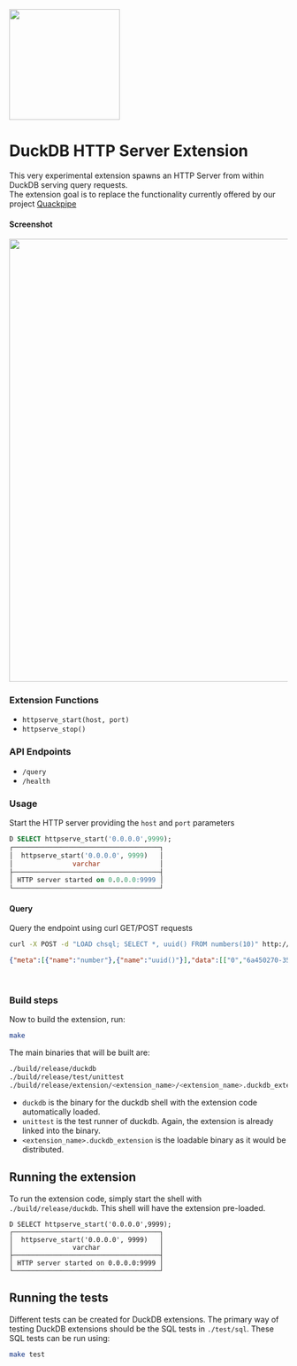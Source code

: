 <img src="https://github.com/user-attachments/assets/35bfded5-3f21-46b5-91f7-014f5a09fac3" width=200 />

# DuckDB HTTP Server Extension
This very experimental extension spawns an HTTP Server from within DuckDB serving query requests.<br>
The extension goal is to replace the functionality currently offered by our project [Quackpipe](https://github.com/metrico/quackpipe)

#### Screenshot
<img src="https://github.com/user-attachments/assets/b79aa620-c81e-4469-8d56-cbef3b1a60e4" width=800 />


### Extension Functions
- `httpserve_start(host, port)`
- `httpserve_stop()`

### API Endpoints
- `/query` 
- `/health`

### Usage
Start the HTTP server providing the `host` and `port` parameters
```sql
D SELECT httpserve_start('0.0.0.0',9999);
┌─────────────────────────────────────┐
│  httpserve_start('0.0.0.0', 9999)   │
│               varchar               │
├─────────────────────────────────────┤
│ HTTP server started on 0.0.0.0:9999 │
└─────────────────────────────────────┘
```

#### Query
Query the endpoint using curl GET/POST requests
```bash
curl -X POST -d "LOAD chsql; SELECT *, uuid() FROM numbers(10)" http://localhost:9999/
```
```json
{"meta":[{"name":"number"},{"name":"uuid()"}],"data":[["0","6a450270-3588-42ff-81db-4b1fc8f00cf5"],["1","de8cc0a2-b1ca-4f46-9ad1-07b21903d8fd"],["2","1cae7b3b-0186-486f-9db3-9da84d2752b0"],["3","97b02542-6645-4128-b4bc-97dba8030b7c"],["4","58699c81-9bcd-435e-8e2a-6def5700517b"],["5","d7b14f00-7b61-41ee-987a-2c5326ff2019"],["6","4f355788-482e-4399-b3e5-cf1e628b2c8b"],["7","58b18db2-14c5-416f-80b8-4d04ec4e31f5"],["8","c459de79-027e-468f-93c4-a896ca885a37"],["9","f591ce48-56de-4738-a5ea-c5c6c9f46479"]],"rows":10}
```

<br>


### Build steps
Now to build the extension, run:
```sh
make
```
The main binaries that will be built are:
```sh
./build/release/duckdb
./build/release/test/unittest
./build/release/extension/<extension_name>/<extension_name>.duckdb_extension
```
- `duckdb` is the binary for the duckdb shell with the extension code automatically loaded. 
- `unittest` is the test runner of duckdb. Again, the extension is already linked into the binary.
- `<extension_name>.duckdb_extension` is the loadable binary as it would be distributed.

## Running the extension
To run the extension code, simply start the shell with `./build/release/duckdb`. This shell will have the extension pre-loaded.  

```
D SELECT httpserve_start('0.0.0.0',9999);
┌─────────────────────────────────────┐
│  httpserve_start('0.0.0.0', 9999)   │
│               varchar               │
├─────────────────────────────────────┤
│ HTTP server started on 0.0.0.0:9999 │
└─────────────────────────────────────┘
```

## Running the tests
Different tests can be created for DuckDB extensions. The primary way of testing DuckDB extensions should be the SQL tests in `./test/sql`. These SQL tests can be run using:
```sh
make test
```
